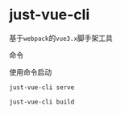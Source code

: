 # just-vue-cli

基于`webpack`的`vue3.x`脚手架工具

命令

使用命令启动

```bash
just-vue-cli serve
```

```bash
just-vue-cli build
```